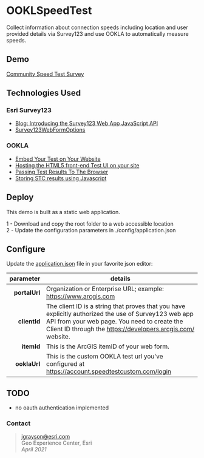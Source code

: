 # OOKLSpeedTest
 
Collect information about connection speeds including location and user provided details via Survey123 and use OOKLA to automatically measure speeds.   

## Demo
[Community Speed Test Survey](https://apl.bd.esri.com/SpeedTest/index.html)

## Technologies Used

### Esri Survey123
- [Blog: Introducing the Survey123 Web App JavaScript API](https://community.esri.com/t5/arcgis-survey123-blog/introducing-the-survey123-web-app-javascript-api/ba-p/896667)
- [Survey123WebFormOptions](https://developers.arcgis.com/survey123/api-reference/web-app/Survey123WebFormOptions)

### OOKLA
- [Embed Your Test on Your Website](https://support.ookla.com/hc/en-us/articles/115003370267-Embed-Your-Test-on-Your-Website)
- [Hosting the HTML5 front-end Test UI on your site](https://support.ookla.com/hc/en-us/articles/115001660712-Hosting-the-HTML5-front-end-Test-UI-on-your-site)
- [Passing Test Results To The Browser](https://support.ookla.com/hc/en-us/articles/115005319507-Passing-Test-Results-To-The-Browser)
- [Storing STC results using Javascript](https://support.ookla.com/hc/en-us/articles/360000725112)


## Deploy

This demo is built as a static web application.

1 - Download and copy the root folder to a web accessible location\
2 - Update the configuration parameters in ./config/application.json 

## Configure

Update the [application.json](https://github.com/jgrayson-apl/OOKLSpeedTest/blob/master/config/application.json) file in your favorite json editor:

| parameter | details |
| ---: | --- |
| **portalUrl** | Organization or Enterprise URL; example: https://www.arcgis.com |
| **clientId**  | The client ID is a string that proves that you have explicitly authorized the use of Survey123 web app API from your web page. You need to create the Client ID through the https://developers.arcgis.com/ website. |
| **itemId**    | This is the ArcGIS itemID of your web form. |
| **ooklaUrl**  | This is the custom OOKLA test url you've configured at https://account.speedtestcustom.com/login |


## TODO
- no oauth authentication implemented

### Contact
> jgrayson@esri.com\
> Geo Experience Center, Esri\
> _April 2021_
